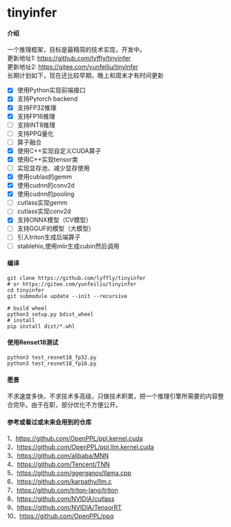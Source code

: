 # tinyinfer

#### 介绍

一个推理框架，目标是最精简的技术实现，开发中。  
更新地址1: <https://github.com/lyffly/tinyinfer>  
更新地址2: <https://gitee.com/yunfeiliu/tinyinfer>  
长期计划如下，现在还比较早期，晚上和周末才有时间更新

- [x] 使用Python实现前端接口
- [x] 支持Pytorch backend
- [x] 支持FP32推理
- [x] 支持FP16推理
- [ ] 支持INT8推理
- [ ] 支持PPQ量化
- [ ] 算子融合
- [x] 使用C++实现自定义CUDA算子
- [x] 使用C++实现tensor类
- [ ] 实现显存池，减少显存使用
- [x] 使用cublas的gemm
- [x] 使用cudnn的conv2d
- [x] 使用cudnn的pooling
- [ ] cutlass实现gemm
- [ ] cutlass实现conv2d
- [x] 支持ONNX模型（CV模型）
- [ ] 支持GGUF的模型（大模型）
- [ ] 引入triton生成后端算子
- [ ] stablehlo,使用mlir生成cubin然后调用

#### 编译

```shell
git clone https://github.com/lyffly/tinyinfer
# or https://gitee.com/yunfeiliu/tinyinfer
cd tinyinfer
git submodule update --init --recursive

# build wheel
python3 setup.py bdist_wheel
# install
pip install dist/*.whl
```

#### 使用Renset18测试

```shell
python3 test_resnet18_fp32.py
python3 test_resnet18_fp16.py
```

#### 愿景

不求速度多快，不求技术多高级，只做技术积累，把一个推理引擎所需要的内容整合完毕。由于在职，部分优化不方便公开。

#### 参考或看过或未来会用到的仓库

1、<https://github.com/OpenPPL/ppl.kernel.cuda>  
2、<https://github.com/OpenPPL/ppl.llm.kernel.cuda>  
3、<https://github.com/alibaba/MNN>  
4、<https://github.com/Tencent/TNN>  
5、<https://github.com/ggerganov/llama.cpp>  
6、<https://github.com/karpathy/llm.c>  
7、<https://github.com/triton-lang/triton>  
8、<https://github.com/NVIDIA/cutlass>  
9、<https://github.com/NVIDIA/TensorRT>  
10、<https://github.com/OpenPPL/ppq>  
